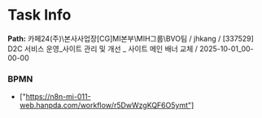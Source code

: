 # Task Info

**Path:** 카페24(주)\본사사업장\[CG]MI본부\MIH그룹\BVO팀 / jhkang / [337529] D2C 서비스 운영_사이트 관리 및 개선 _ 사이트 메인 배너 교체 / 2025-10-01_00-00-00

### BPMN
- ["https://n8n-mi-011-web.hanpda.com/workflow/r5DwWzgKQF6O5ymt"]

